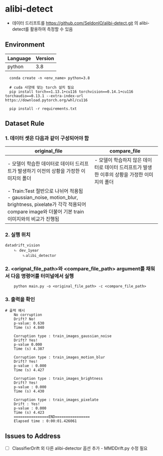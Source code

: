 

# alibi-detect
- 데이터 드리프트를 https://github.com/SeldonIO/alibi-detect.git 의 alibi-detect를 활용하여 측정할 수 있음


## Environment

| Language            | Version | 
|---------------------|---------|
| python              | 3.8     |
   
   
   
```
  conda create -n <env_name> python=3.8
  
  # cuda 사양에 맞는 torch 설치 필요
  pip install torch==1.13.1+cu116 torchvision==0.14.1+cu116 torchaudio==0.13.1 --extra-index-url https://download.pytorch.org/whl/cu116
  
  pip install -r requirements.txt
```
## Dataset Rule

### 1. 데이터 셋은 다음과 같이 구성되어야 함 


| original_file                                                                                                                       | compare_file                                         | 
|-------------------------------------------------------------------------------------------------------------------------------------|------------------------------------------------------|
| - 모델이 학습한 데이터로 데이터 드리프트가 발생하기 이전의 상황을 가정한 이미지의 폴더                                                                                   | - 모델이 학습하지 않은 데이터로 데이터 드리프트가 발생한 이후의 상황을 가정한 이미지의 폴더 |
| - Train:Test 절반으로 나뉘어 적용됨<br>- gaussian_noise, motion_blur, brightness, pixelate가 각각 적용되어 compare image와 더불어 기본 train 이미지와의 비교가 진행됨 
                                                                                                                                                                                      
### 2. 실행 위치
```angular2html
datadrift_vision
    ㄴ dev_1year
        ㄴalibi_detector
```

### 2. <orignal_file_path>와 <compare_file_path> argument를 채워서 다음 명령어를 터미널에서 실행
```
    python main.py -o <original_file_path> -c <compare_file_path>
```
### 3. 출력을 확인
```
# 출력 예시
    No corruption
    Drift? No!
    p-value: 0.630
    Time (s) 4.840
    
    Corruption type : train_images_gaussian_noise
    Drift? Yes!
    p-value 0.000
    Time (s) 4.387
    
    Corruption type : train_images_motion_blur
    Drift? Yes!
    p-value : 0.000
    Time (s) 4.427
    
    Corruption type : train_images_brightness
    Drift? Yes!
    p-value : 0.000
    Time (s) 4.430
    
    Corruption type : train_images_pixelate
    Drift : Yes!
    p-value : 0.000
    Time (s) 4.423
    ================END================
    Elapsed time : 0:00:01.426061

```

## Issues to Address

- [ ] ClassifierDrift 외 다른 alibi-detector 옵션 추가 - MMDDrift.py 수정 필요
